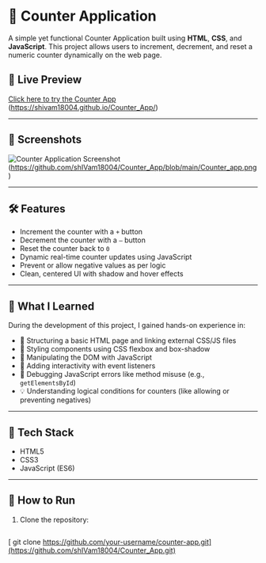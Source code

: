 # 🔢 Counter Application

A simple yet functional Counter Application built using **HTML**, **CSS**, and **JavaScript**. This project allows users to increment, decrement, and reset a numeric counter dynamically on the web page.

## 🚀 Live Preview

[Click here to try the Counter App](#) (https://shivam18004.github.io/Counter_App/)

---

## 📸 Screenshots

![Counter Application Screenshot](screenshot.png) (https://github.com/shIVam18004/Counter_App/blob/main/Counter_app.png )

---

## 🛠️ Features

- Increment the counter with a `+` button
- Decrement the counter with a `–` button
- Reset the counter back to `0`
- Dynamic real-time counter updates using JavaScript
- Prevent or allow negative values as per logic
- Clean, centered UI with shadow and hover effects

---

## 🧠 What I Learned

During the development of this project, I gained hands-on experience in:

- 🧱 Structuring a basic HTML page and linking external CSS/JS files
- 🎨 Styling components using CSS flexbox and box-shadow
- 🧩 Manipulating the DOM with JavaScript
- 🔁 Adding interactivity with event listeners
- 🐞 Debugging JavaScript errors like method misuse (e.g., `getElementsById`)
- 💡 Understanding logical conditions for counters (like allowing or preventing negatives)

---

## 📂 Tech Stack

- HTML5
- CSS3
- JavaScript (ES6)

---

## 📁 How to Run

1. Clone the repository:
   ```bash
  [ git clone https://github.com/your-username/counter-app.git](https://github.com/shIVam18004/Counter_App.git)

